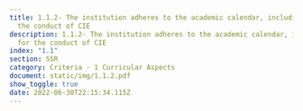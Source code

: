 ```yaml
---
title: 1.1.2- The institution adheres to the academic calendar, including for
  the conduct of CIE
description: 1.1.2- The institution adheres to the academic calendar, including
  for the conduct of CIE
index: "1.1"
section: SSR
category: Criteria - 1 Curricular Aspects
document: static/img/1.1.2.pdf
show_toggle: true
date: 2022-06-30T22:15:34.115Z
---
```

